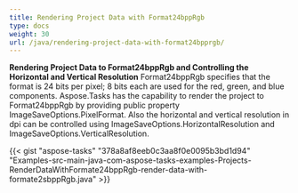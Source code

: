 ```yaml
---
title: Rendering Project Data with Format24bppRgb
type: docs
weight: 30
url: /java/rendering-project-data-with-format24bpprgb/
---
```


**Rendering Project Data to Format24bppRgb and Controlling the Horizontal and Vertical Resolution**
Format24bppRgb specifies that the format is 24 bits per pixel; 8 bits each are used for the red, green, and blue components. Aspose.Tasks has the capability to render the project to Format24bppRgb by providing public property ImageSaveOptions.PixelFormat. Also the horizontal and vertical resolution in dpi can be controlled using ImageSaveOptions.HorizontalResolution and ImageSaveOptions.VerticalResolution.

{{< gist "aspose-tasks" "378a8af8eeb0c3aa8f0e0095b3bd1d94" "Examples-src-main-java-com-aspose-tasks-examples-Projects-RenderDataWithFormate24bppRgb-render-data-with-formate2sbppRgb.java" >}}
